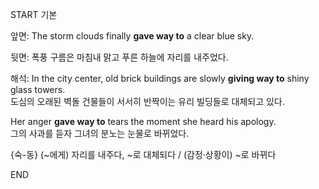 START
기본

앞면:
The storm clouds finally **gave way to** a clear blue sky.

뒷면:
폭풍 구름은 마침내 맑고 푸른 하늘에 자리를 내주었다.

해석:
In the city center, old brick buildings are slowly **giving way to** shiny glass towers.  
도심의 오래된 벽돌 건물들이 서서히 반짝이는 유리 빌딩들로 대체되고 있다.

Her anger **gave way to** tears the moment she heard his apology.  
그의 사과를 듣자 그녀의 분노는 눈물로 바뀌었다.

{숙-동} (~에게) 자리를 내주다, ~로 대체되다 / (감정‧상황이) ~로 바뀌다
<!--ID: 1746271863348-->
END